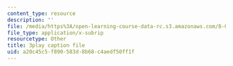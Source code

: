 ```yaml
---
content_type: resource
description: ''
file: /media/https%3A/open-learning-course-data-rc.s3.amazonaws.com/8-03sc-physics-iii-vibrations-and-waves-fall-2016/a20c45c5f890583d8b68c4aedf50ff1f_FY6iXM9X5Fo.vtt
file_type: application/x-subrip
resourcetype: Other
title: 3play caption file
uid: a20c45c5-f890-583d-8b68-c4aedf50ff1f
---
```

